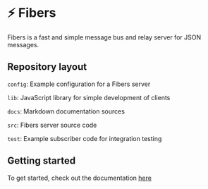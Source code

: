 # ⚡ Fibers

Fibers is a fast and simple message bus and relay server for JSON messages.

## Repository layout

`config`: Example configuration for a Fibers server

`lib`: JavaScript library for simple development of clients

`docs`: Markdown documentation sources

`src`: Fibers server source code

`test`: Example subscriber code for integration testing



## Getting started

To get started, check out the documentation [here](https://twometer.de/docs/fibers/)
